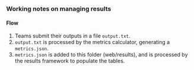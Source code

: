 ### Working notes on managing results


#### Flow

1. Teams submit their outputs in a file `output.txt`.
2. `output.txt` is processed by the metrics calculator, generating a `metrics.json`.
3. `metrics.json` is added to this folder (web/results), and is processed by the results framework to populate the tables.